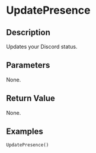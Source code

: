 # UpdatePresence

## Description
Updates your Discord status.

## Parameters
None.

## Return Value
None.

## Examples
```
UpdatePresence()
```